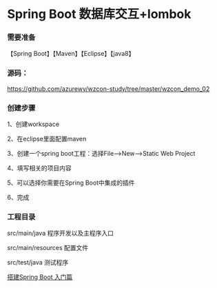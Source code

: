# Spring Boot 数据库交互+lombok

### 需要准备
【Spring Boot】【Maven】【Eclipse】【java8】

### 源码：
https://github.com/azurewy/wzcon-study/tree/master/wzcon_demo_02

### 创建步骤

1、创建workspace

2、在eclipse里面配置maven

3、创建一个spring boot工程：选择File-->New-->Static Web Project

4、填写相关的项目内容

5、可以选择你需要在Spring Boot中集成的插件

6、完成

### 工程目录

src/main/java 程序开发以及主程序入口

src/main/resources 配置文件

src/test/java 测试程序


[搭建Spring Boot 入门篇](http://note.youdao.com/noteshare?id=21cae869640cfd72492ae7cce93e3b90&sub=F2E42EAD5F51439D943927FCC916E7E3 "详细说明")
